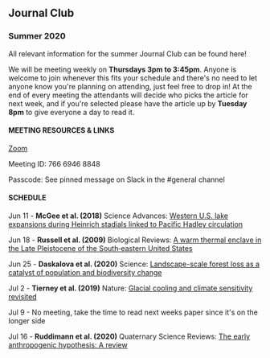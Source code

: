 ## Journal Club
### Summer 2020

All relevant information for the summer Journal Club can be found here! 

We will be meeting weekly on **Thursdays 3pm to 3:45pm**. Anyone is welcome to join whenever this fits your schedule and there's no need to let anyone know you're planning on attending, just feel free to drop in! At the end of every meeting the attendants will decide who picks the article for next week, and if you're selected please have the article up by **Tuesday 8pm** to give everyone a day to read it. 

#### MEETING RESOURCES & LINKS
[Zoom](https://us04web.zoom.us/j/76669468848?pwd=ZVpNamJJamhSaGZNWFVHbFo3Sm5KQT09)

Meeting ID: 766 6946 8848

Passcode: See pinned message on Slack in the #general channel

#### SCHEDULE

Jun 11 - **McGee et al. (2018)** Science Advances: [Western U.S. lake expansions during Heinrich stadials linked to Pacific Hadley circulation](https://advances.sciencemag.org/content/4/11/eaav0118.full)

Jun 18 - **Russell et al. (2009)** Biological Reviews: [A warm thermal enclave in the Late Pleistocene of the South‐eastern United States](https://onlinelibrary.wiley.com/doi/full/10.1111/j.1469-185X.2008.00069.x?casa_token=XtsSaOC5PDUAAAAA%3Au2-U4S9azA9_GNwjJmvNpiPqMsalXzudNz7AJIRKqrc7I3CbJk9oS2qOpmIzpGB9a7hTXK7fTINjEFC9yw)

Jun 25 - **Daskalova et al. (2020)** Science: [Landscape-scale forest loss as a catalyst of population and biodiversity change](https://science.sciencemag.org/content/368/6497/1341/tab-pdf) 

Jul 2 - **Tierney et al. (2019)** Nature: [Glacial cooling and climate sensitivity revisited](https://eartharxiv.org/me5uj/)

Jul 9 - No meeting, take the time to read next weeks paper since it's on the longer side

Jul 16 - **Ruddimann et al. (2020)** Quaternary Science Reviews: [The early anthropogenic hypothesis: A review](https://www.sciencedirect.com/science/article/abs/pii/S0277379120303486)
